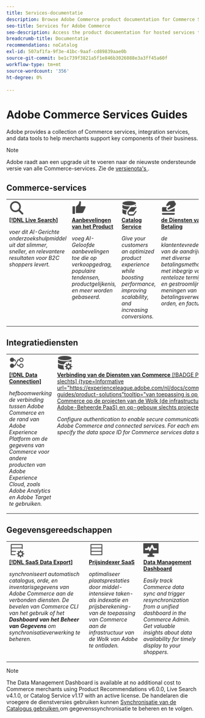 ```yaml
---
title: Services-documentatie
description: Browse Adobe Commerce product documentation for Commerce SaaS Services
seo-title: Services for Adobe Commerce
seo-description: Access the product documentation for hosted services that help Adobe Commerce merchants support key components of their business.
breadcrumb-title: Documentatie
recommendations: noCatalog
exl-id: 507af1fa-9f3e-41bc-9aaf-cd89839aae0b
source-git-commit: be1c739f3821a5f1e846b3026088e3a3ff45a60f
workflow-type: tm+mt
source-wordcount: '356'
ht-degree: 0%

---
```


# Adobe Commerce Services Guides

Adobe provides a collection of Commerce services, integration services, and data tools to help merchants support key components of their business.

>[!NOTE]
>
>Adobe raadt aan een upgrade uit te voeren naar de nieuwste ondersteunde versie van alle Commerce-services. Zie de [ versienota&#39;s ](release-notes-all.md).

## Commerce-services

<table style="table-layout:fixed">
<tr style="border: 0;">
   <td valign="top">
      <a href="../live-search//overview.md">
      <img alt="Zoeken" src="../assets/icons/Magnify.svg" width="40">
      </a>
      <div>
         <a href="../live-search//overview.md">
         <strong>[!DNL Live Search]</strong>
         </a>
      </div>
      <p>
         <em> voer dit AI-Gerichte onderzoekshulpmiddel uit dat slimmer, sneller, en relevantere resultaten voor B2C shoppers levert.</em>
      </p>
   </td>
   <td valign="top">
      <a href="../product-recommendations/overview.md">
      <img alt="ThumbsUp" src="../assets/icons/ThumbUp.svg" width="40">
      </a>
      <div>
         <a href="../product-recommendations/overview.md">
         <strong> Aanbevelingen van het Product </strong>
         </a>
      </div>
      <p>
         <em> voeg AI-Geloofde aanbevelingen toe die op verkoopgedrag, populaire tendensen, productgelijkenis, en meer worden gebaseerd.</em>
      </p>
   </td>
   <td valign="top">
      <a href="../catalog-service/overview.md">
      <img alt="Catalogusgegevens voor verbonden services" src="../assets/icons/DataBook.svg" width="40">
      </a>
      <div>
         <a href="../catalog-service/overview.md">
         <strong>Catalog Service</strong>
         </a>
      </div>
      <p>
         <em>Give your customers an optimized product experience while boosting performance, improving scalability, and increasing conversions.</em>
      </p>
   </td>
   <td valign="top">
      <a href="../payment-services/guide-overview.md">
      <img alt="Creditcardbetalingen" src="../assets/icons/CreditCard.svg" width="40">
      </a>
      <div>
         <a href="../payment-services/guide-overview.md">
         <strong> de Diensten van de Betaling </strong>
         </a>
      </div>
      <p>
         <em> de klantentevredenheid van de aandrijving met diverse betalingsmethodes, met inbegrip van renteloze termijnen, en gestroomlijnde meningen van betalingsverwerking, orden, en facturen.</em>
      </p>
   </td>
</tr>
</table>

## Integratiediensten

<table style="table-layout:fixed">
<tr style="border: 0;">
   <td valign="top">
      <a href="../data-connection/overview.md">
      <img alt="Gegevens overbrengen naar platform" src="../assets/icons/TransferToPlatform.svg" width="40">
      </a>
      <div>
         <a href="../data-connection/overview.md">
         <strong>[!DNL Data Connection]</strong>
         </a>
      </div>
      <p>
         <em> hefboomwerking de verbinding tussen Adobe Commerce en de rand van Adobe Experience Platform om de gegevens van Commerce voor andere producten van Adobe Experience Cloud, zoals Adobe Analytics en Adobe Target te gebruiken.</em>
      </p>
   </td>
   <td valign="top">
      <a href="../landing/saas.md">
      <img alt="ThumbsUp" src="../assets/icons/DataSetting.svg" width="40">
      </a>
      <div>
          <a href="../landing/saas.md">
         <strong> Verbinding van de Diensten van Commerce </strong> [!BADGE PaaS slechts] {type=Informative url="https://experienceleague.adobe.com/nl/docs/commerce/user-guides/product-solutions"tooltip="van toepassing is op Adobe Commerce op de projecten van de Wolk (de infrastructuur van Adobe-Beheerde PaaS) en op-gebouw slechts projecten."}
         </a>
      </div>
      <p>
         <em>Configure authentication to enable secure communication between Adobe Commerce and connected services. For each environment, specify the data space ID for Commerce services data storage.</em>
      </p>
   </td>
</tr>
</table>

## Gegevensgereedschappen

<table style="table-layout:fixed">
<tr style="border: 0;">
   <td valign="top">
       <a href="../data-export/overview.md">
      <img alt="SaaS Data Export Feed management" src="../assets/icons/FeedManagement.svg" width="40">
      </a>
      <div>
         <a href="../data-export/overview.md">
         <strong>[!DNL SaaS Data Export]</strong>
         </a>
      </div>
      <p>
         <em> synchroniseert automatisch catalogus, orde, en inventarisgegevens van Adobe Commerce aan de verbonden diensten. De bevelen van Commerce CLI van het gebruik of het <strong> Dashboard van het Beheer van Gegevens </strong> om synchronisatieverwerking te beheren.</em>
      </p>
   </td>
   <td valign="top">
      <a href="../price-index/price-indexing.md">
      <img alt="Productprijzen" src="../assets/icons/Feed.svg" width="40">
      </a>
      <div>
          <a href="../price-index/price-indexing.md">
         <strong> Prijsindexer SaaS </strong>
         </a>
      </div>
      <p>
         <em> optimaliseer plaatsprestaties door middel-intensieve taken-als indexatie en prijsberekening-van de toepassing van Commerce aan de infrastructuur van de Wolk van Adobe te ontladen.</em>
      </p>
   </td>
   <td valign="top">
      <a href="https://experienceleague.adobe.com/nl/docs/commerce-admin/systems/data-transfer/data-dashboard" target="_blank">
      <img alt="Gegevenssynchronisatie controleren" src="../assets/icons/Monitoring.svg" width="40">
      </a>
      <div>
          <a href="https://experienceleague.adobe.com/nl/docs/commerce-admin/systems/data-transfer/data-dashboard" target="_blank">
         <strong>Data Management Dashboard</strong>
         </a>
      </div>
      <p>
         <em>Easily track Commerce data sync and trigger resynchronization from a unified dashboard in the Commerce Admin. Get valuable insights about data availability for timely display to your shoppers.</em>
      </p>
   </td>
</table>

>[!NOTE]
>
>The Data Management Dashboard is available at no additional cost to Commerce merchants using Product Recommendations v6.0.0, Live Search v4.1.0, or Catalog Service v1.17 with an active license. De handelaren die vroegere de dienstversies gebruiken kunnen [ Synchronisatie van de Catalogus gebruiken ](../landing/catalog-sync.md) om gegevenssynchronisatie te beheren en te volgen.
